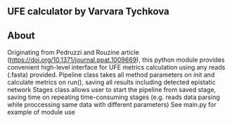 ## UFE calculator by Varvara Tychkova

## About

Originating from Pedruzzi and Rouzine article (https://doi.org/10.1371/journal.ppat.1009669), this python module provides convenient high-level interface for UFE metrics calculation using any reads (.fasta) provided.
Pipeline class takes all method parameters on init and calculate metrics on run(), saving all results including detected epistatic network
Stages class allows user to start the pipeline from saved stage, saving time on repeating time-consuming stages (e.g. reads data parsing while proccessing same data with different parameters)
See main.py for example of module use
